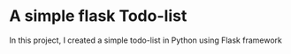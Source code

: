 # A simple flask Todo-list

In this project, I created a simple todo-list in Python using Flask framework
